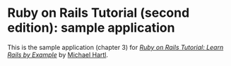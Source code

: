 # Ruby on Rails Tutorial (second edition): sample application

This is the sample application (chapter 3) for [*Ruby on Rails Tutorial: Learn Rails by Example*](http://railstutorial.org/) by [Michael Hartl](http://michaelhartl.com/).